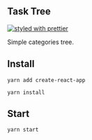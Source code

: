 ## Task Tree

[![styled with prettier](https://img.shields.io/badge/styled_with-prettier-ff69b4.svg)](https://github.com/prettier/prettier)

Simple categories tree.

## Install

`yarn add create-react-app`

`yarn install`

## Start

`yarn start`


